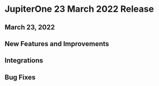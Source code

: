 # JupiterOne 23 March 2022 Release

## March 23, 2022

## New Features and Improvements

## Integrations

## Bug Fixes
